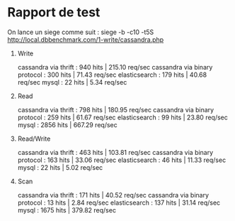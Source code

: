 Rapport de test
===============

On lance un siege comme suit : siege -b -c10 -t5S http://local.dbbenchmark.com/1-write/cassandra.php

1) Write

    cassandra via thrift           :  940 hits | 215.10 req/sec
    cassandra via binary protocol  :  300 hits |  71.43 req/sec
    elasticsearch                  :  179 hits |  40.68 req/sec 
    mysql                          :   22 hits |   5.34 req/sec

2) Read

    cassandra via thrift           :  798 hits | 180.95 req/sec
    cassandra via binary protocol  :  259 hits |  61.67 req/sec
    elasticsearch                  :   99 hits |  23.80 req/sec
    mysql                          : 2856 hits | 667.29 req/sec

3) Read/Write

    cassandra via thrift           :  463 hits | 103.81 req/sec
    cassandra via binary protocol  :  163 hits |  33.06 req/sec
    elasticsearch                  :   46 hits |  11.33 req/sec
    mysql                          :   22 hits |   5.02 req/sec

4) Scan

    cassandra via thrift           :  171 hits |  40.52 req/sec
    cassandra via binary protocol  :   13 hits |   2.84 req/sec
    elasticsearch                  :  137 hits |  31.14 req/sec
    mysql                          : 1675 hits | 379.82 req/sec


